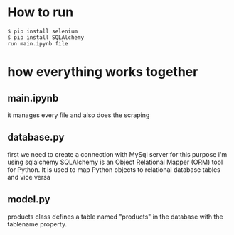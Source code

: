 # How to run 
    $ pip install selenium
    $ pip install SQLAlchemy
    run main.ipynb file

# how everything works together

## main.ipynb
it manages every file and also does the scraping

## database.py
first we need to create a connection with MySql server
for this purpose i'm using sqlalchemy
SQLAlchemy is an Object Relational Mapper (ORM) tool for Python. It is used to map Python objects to relational database tables and vice versa

## model.py
products class defines a table named "products" in the database with the tablename property.



